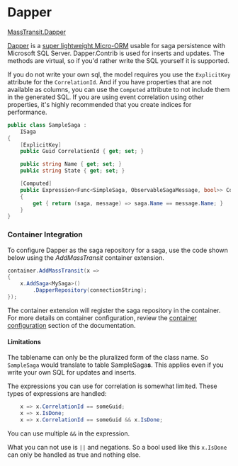 # Dapper

[MassTransit.Dapper](https://www.nuget.org/packages/MassTransit.Dapper)

[Dapper][1] is a [super lightweight Micro-ORM][2] usable for saga persistence with Microsoft SQL Server. Dapper.Contrib is used for inserts and updates. The methods are virtual, so if you'd rather write the SQL yourself it is supported.

If you do not write your own sql, the model requires you use the `ExplicitKey` attribute for the `CorrelationId`. And if you have properties that are not available as columns, you can use the `Computed` attribute to not include them in the generated SQL. If you are using event correlation using other properties, it's highly recommended that you create indices for performance.

```csharp
public class SampleSaga :
    ISaga
{
    [ExplicitKey]
    public Guid CorrelationId { get; set; }

    public string Name { get; set; }
    public string State { get; set; }

    [Computed]
    public Expression<Func<SimpleSaga, ObservableSagaMessage, bool>> CorrelationExpression
    {
        get { return (saga, message) => saga.Name == message.Name; }
    }
}
```

### Container Integration

To configure Dapper as the saga repository for a saga, use the code shown below using the _AddMassTransit_ container extension.

```cs {4}
container.AddMassTransit(x =>
{
    x.AddSaga<MySaga>()
        .DapperRepository(connectionString);
});
```

The container extension will register the saga repository in the container. For more details on container configuration, review the [container configuration](/usage/containers/) section of the documentation.


#### Limitations
The tablename can only be the pluralized form of the class name. So `SampleSaga` would translate to table SampleSaga**s**. This applies even if you write your own SQL for updates and inserts.

The expressions you can use for correlation is somewhat limited. These types of expressions are handled:

```csharp
    x => x.CorrelationId == someGuid;
    x => x.IsDone;
    x => x.CorrelationId == someGuid && x.IsDone;
```
You can use multiple `&&` in the expression.

What you can not use is `||` and negations. So a bool used like this `x.IsDone` can only be handled as true and nothing else.

[1]: https://dapper-tutorial.net/
[2]: https://github.com/StackExchange/Dapper
